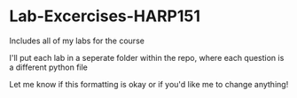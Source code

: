# Lab-Excercises-HARP151

Includes all of my labs for the course

I'll put each lab in a seperate folder within the repo, where each question is a different python file

Let me know if this formatting is okay or if you'd like me to change anything!
